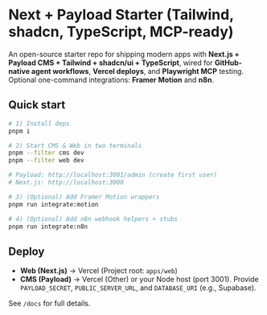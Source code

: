 # Next + Payload Starter (Tailwind, shadcn, TypeScript, MCP-ready)

An open-source starter repo for shipping modern apps with **Next.js + Payload CMS + Tailwind + shadcn/ui + TypeScript**, wired for **GitHub-native agent workflows**, **Vercel deploys**, and **Playwright MCP** testing. Optional one-command integrations: **Framer Motion** and **n8n**.

## Quick start
```bash
# 1) Install deps
pnpm i

# 2) Start CMS & Web in two terminals
pnpm --filter cms dev
pnpm --filter web dev

# Payload: http://localhost:3001/admin (create first user)
# Next.js: http://localhost:3000

# 3) (Optional) Add Framer Motion wrappers
pnpm run integrate:motion

# 4) (Optional) Add n8n webhook helpers + stubs
pnpm run integrate:n8n
```

## Deploy
- **Web (Next.js)** → Vercel (Project root: `apps/web`)
- **CMS (Payload)** → Vercel (Other) or your Node host (port 3001). Provide `PAYLOAD_SECRET`, `PUBLIC_SERVER_URL`, and `DATABASE_URI` (e.g., Supabase).

See `/docs` for full details.
